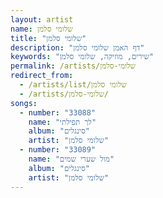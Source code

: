 ```yaml
---
layout: artist
name: שלומי סלמן
title: "שלומי סלמן"
description: "דף האמן שלומי סלמן"
keywords: "שירים, מוזיקה, שלומי סלמן"
permalink: /artists/שלומי-סלמן
redirect_from:
  - /artists/list/שלומי סלמן
  - /artists/שלומי-סלמן/
songs:
  - number: "33088"
    name: "לך תפילתי"
    album: "סינגלים"
    artist: "שלומי סלמן"
  - number: "33089"
    name: "מול שערי שמים"
    album: "סינגלים"
    artist: "שלומי סלמן"
---
```

